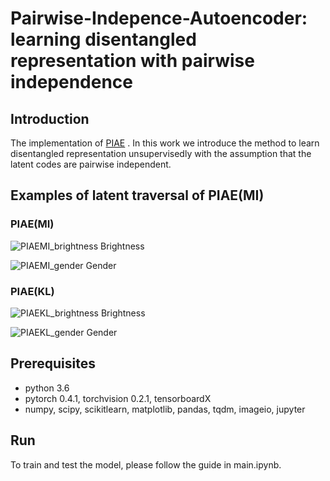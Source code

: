 # Pairwise-Indepence-Autoencoder: learning disentangled representation with pairwise independence

## Introduction
The implementation of [PIAE](https://aaai.org/ojs/index.php/AAAI/article/view/4331) . 
In this work we introduce the method to learn disentangled representation unsupervisedly with the assumption that the latent codes are pairwise independent.

## Examples of latent traversal of PIAE(MI)

### PIAE(MI)

![PIAEMI_brightness](imgs/code003.gif)
Brightness

![PIAEMI_gender](imgs/code040.gif)
Gender

### PIAE(KL)

![PIAEKL_brightness](imgs/code039.gif)
Brightness

![PIAEKL_gender](imgs/code013.gif)
Gender

## Prerequisites
- python 3.6
- pytorch 0.4.1, torchvision 0.2.1, tensorboardX
- numpy, scipy, scikitlearn, matplotlib, pandas, tqdm, imageio, jupyter


## Run
To train and test the model, please follow the guide in main.ipynb.
